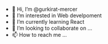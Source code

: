 - 👋 Hi, I’m @gurkirat-mercer
- 👀 I’m interested in Web develpoment
- 🌱 I’m currently learning React
- 💞️ I’m looking to collaborate on ...
- 📫 How to reach me ...

<!---
ankit-mercer/ankit-mercer is a ✨ special ✨ repository because its `README.md` (this file) appears on your GitHub profile.
You can click the Preview link to take a look at your changes.
--->
